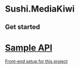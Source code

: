 # Sushi.MediaKiwi

## Get started
[Sample API](GET_STARTED_API.md)
=======

[Front-end setup for this project](FRONTEND_SETUP.md)

